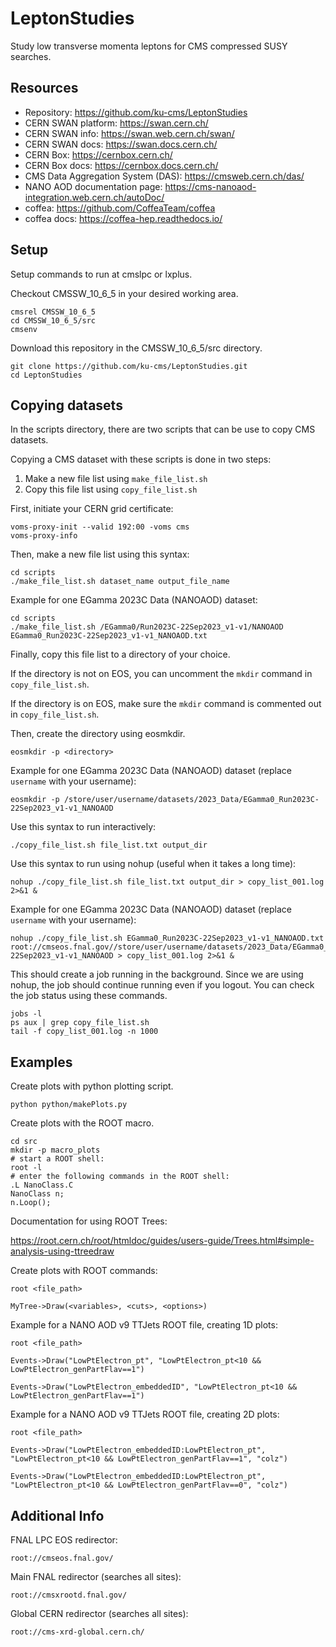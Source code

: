 # LeptonStudies

Study low transverse momenta leptons for CMS compressed SUSY searches.

## Resources

- Repository: https://github.com/ku-cms/LeptonStudies
- CERN SWAN platform: https://swan.cern.ch/
- CERN SWAN info: https://swan.web.cern.ch/swan/
- CERN SWAN docs: https://swan.docs.cern.ch/
- CERN Box: https://cernbox.cern.ch/
- CERN Box docs: https://cernbox.docs.cern.ch/
- CMS Data Aggregation System (DAS): https://cmsweb.cern.ch/das/ 
- NANO AOD documentation page: https://cms-nanoaod-integration.web.cern.ch/autoDoc/
- coffea: https://github.com/CoffeaTeam/coffea
- coffea docs: https://coffea-hep.readthedocs.io/

## Setup

Setup commands to run at cmslpc or lxplus.

Checkout CMSSW_10_6_5 in your desired working area.
```
cmsrel CMSSW_10_6_5
cd CMSSW_10_6_5/src
cmsenv
```

Download this repository in the CMSSW_10_6_5/src directory.
```
git clone https://github.com/ku-cms/LeptonStudies.git
cd LeptonStudies
```

## Copying datasets

In the scripts directory, there are two scripts that can be use to copy CMS datasets.

Copying a CMS dataset with these scripts is done in two steps:
1. Make a new file list using `make_file_list.sh` 
2. Copy this file list using `copy_file_list.sh`

First, initiate your CERN grid certificate:
```
voms-proxy-init --valid 192:00 -voms cms
voms-proxy-info
```

Then, make a new file list using this syntax: 
```
cd scripts
./make_file_list.sh dataset_name output_file_name
```

Example for one EGamma 2023C Data (NANOAOD) dataset:
```
cd scripts
./make_file_list.sh /EGamma0/Run2023C-22Sep2023_v1-v1/NANOAOD EGamma0_Run2023C-22Sep2023_v1-v1_NANOAOD.txt
```

Finally, copy this file list to a directory of your choice.

If the directory is not on EOS, you can uncomment the `mkdir` command in `copy_file_list.sh`.

If the directory is on EOS, make sure the `mkdir` command is commented out in `copy_file_list.sh`.

Then, create the directory using eosmkdir.
```
eosmkdir -p <directory>
```

Example for one EGamma 2023C Data (NANOAOD) dataset (replace `username` with your username):
```
eosmkdir -p /store/user/username/datasets/2023_Data/EGamma0_Run2023C-22Sep2023_v1-v1_NANOAOD
```

Use this syntax to run interactively:
```
./copy_file_list.sh file_list.txt output_dir
```

Use this syntax to run using nohup (useful when it takes a long time): 
```
nohup ./copy_file_list.sh file_list.txt output_dir > copy_list_001.log 2>&1 & 
```

Example for one EGamma 2023C Data (NANOAOD) dataset (replace `username` with your username):
```
nohup ./copy_file_list.sh EGamma0_Run2023C-22Sep2023_v1-v1_NANOAOD.txt root://cmseos.fnal.gov//store/user/username/datasets/2023_Data/EGamma0_Run2023C-22Sep2023_v1-v1_NANOAOD > copy_list_001.log 2>&1 &
```

This should create a job running in the background.
Since we are using nohup, the job should continue running even if you logout.
You can check the job status using these commands.
```
jobs -l
ps aux | grep copy_file_list.sh
tail -f copy_list_001.log -n 1000
```

## Examples

Create plots with python plotting script.
```
python python/makePlots.py
```

Create plots with the ROOT macro.
```
cd src
mkdir -p macro_plots
# start a ROOT shell:
root -l
# enter the following commands in the ROOT shell:
.L NanoClass.C
NanoClass n;
n.Loop();
```

Documentation for using ROOT Trees:

https://root.cern.ch/root/htmldoc/guides/users-guide/Trees.html#simple-analysis-using-ttreedraw

Create plots with ROOT commands:
```
root <file_path>

MyTree->Draw(<variables>, <cuts>, <options>)
```

Example for a NANO AOD v9 TTJets ROOT file, creating 1D plots:
```
root <file_path>

Events->Draw("LowPtElectron_pt", "LowPtElectron_pt<10 && LowPtElectron_genPartFlav==1")

Events->Draw("LowPtElectron_embeddedID", "LowPtElectron_pt<10 && LowPtElectron_genPartFlav==1")
```

Example for a NANO AOD v9 TTJets ROOT file, creating 2D plots:
```
root <file_path>

Events->Draw("LowPtElectron_embeddedID:LowPtElectron_pt", "LowPtElectron_pt<10 && LowPtElectron_genPartFlav==1", "colz")

Events->Draw("LowPtElectron_embeddedID:LowPtElectron_pt", "LowPtElectron_pt<10 && LowPtElectron_genPartFlav==0", "colz")
```

## Additional Info

FNAL LPC EOS redirector:
```
root://cmseos.fnal.gov/
```

Main FNAL redirector (searches all sites):
```
root://cmsxrootd.fnal.gov/
```

Global CERN redirector (searches all sites):
```
root://cms-xrd-global.cern.ch/
```

